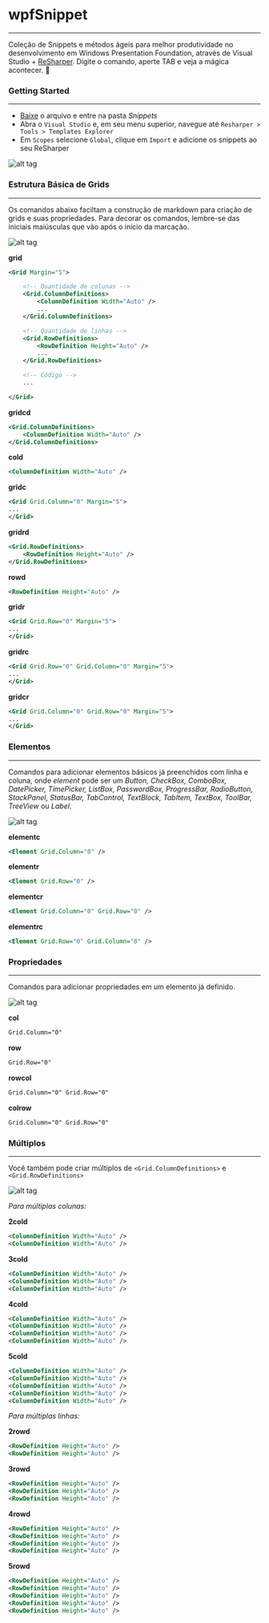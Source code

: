 # wpfSnippet
-----------------------------------
Coleção de Snippets e métodos ágeis para melhor produtividade no desenvolvimento em Windows Presentation Foundation, através de Visual Studio + [ReSharper](https://www.jetbrains.com/resharper/download/). Digite o comando, aperte TAB e veja a mágica acontecer. :rocket:

### Getting Started
------------------

- [Baixe](https://github.com/dotpegaso/wpfsnippet/archive/master.zip) o arquivo e entre na pasta *Snippets*
- Abra o `Visual Studio` e, em seu menu superior, navegue até `Resharper > Tools > Templates Explorer`
- Em `Scopes` selecione `Global`, clique em `Import` e adicione os snippets ao seu ReSharper

![alt tag](http://s18.postimg.org/bf2bzy8op/example.gif)


### Estrutura Básica de Grids
------------------
Os comandos abaixo faciltam a construção de markdown para criação de grids e suas propriedades.
Para decorar os comandos, lembre-se das iniciais maiúsculas que vão após o início da marcação.

![alt tag](http://s28.postimg.org/oofm0d4bh/estruturabasica.gif)

**grid**
~~~~~xml
<Grid Margin="5">

	<!-- Quantidade de colunas -->
	<Grid.ColumnDefinitions>
		<ColumnDefinition Width="Auto" />
		...
	</Grid.ColumnDefinitions>

	<!-- Quantidade de linhas -->
	<Grid.RowDefinitions>
		<RowDefinition Height="Auto" />
		...
	</Grid.RowDefinitions>

	<!-- Código -->
	...

</Grid>
~~~~~

**gridcd**
~~~~~xml
<Grid.ColumnDefinitions>
    <ColumnDefinition Width="Auto" />
</Grid.ColumnDefinitions>
~~~~~

**cold**
~~~~~xml
<ColumnDefinition Width="Auto" />
~~~~~

**gridc**
~~~~~xml
<Grid Grid.Column="0" Margin="5">
...
</Grid>
~~~~~

**gridrd**
~~~~~xml
<Grid.RowDefinitions>
    <RowDefinition Height="Auto" />
</Grid.RowDefinitions>
~~~~~

**rowd**
~~~~~xml
<RowDefinition Height="Auto" />
~~~~~

**gridr**
~~~~~xml
<Grid Grid.Row="0" Margin="5">
...
</Grid>
~~~~~

**gridrc**
~~~~~xml
<Grid Grid.Row="0" Grid.Column="0" Margin="5">
...
</Grid>
~~~~~

**gridcr**
~~~~~xml
<Grid Grid.Column="0" Grid.Row="0" Margin="5">
...
</Grid>
~~~~~

### Elementos
------------------
Comandos para adicionar elementos básicos já preenchidos com linha e coluna, onde *element* pode ser um *Button, CheckBox, ComboBox, DatePicker, TimePicker, ListBox, PasswordBox, ProgressBar, RadioButton, StackPanel, StatusBar, TabControl, TextBlock, TabItem, TextBox, ToolBar, TreeView* ou *Label*.

![alt tag](http://s9.postimg.org/xkta58vv3/elementos.gif)

**elementc**
```xml
<Element Grid.Column="0" />
```

**elementr**
```xml
<Element Grid.Row="0" />
```

**elementcr**
```xml
<Element Grid.Column="0" Grid.Row="0" />
```

**elementrc**
```xml
<Element Grid.Row="0" Grid.Column="0" />
```

### Propriedades
------------------
Comandos para adicionar propriedades em um elemento já definido.

![alt tag](http://s29.postimg.org/jrgsasr5z/propriedades.gif)

**col**
```xml
Grid.Column="0"
```

**row**
```xml
Grid.Row="0"
```

**rowcol**
```xml
Grid.Column="0" Grid.Row="0"
```

**colrow**
```xml
Grid.Column="0" Grid.Row="0"
```

### Múltiplos
------------------
Você também pode criar múltiplos de `<Grid.ColumnDefinitions>` e  `<Grid.RowDefinitions>`

![alt tag](http://s17.postimg.org/xdzewvm2n/multiplos.gif)

*Para múltiplas colunas:*

**2cold**
~~~~~xml
<ColumnDefinition Width="Auto" />
<ColumnDefinition Width="Auto" />
~~~~~

**3cold**
~~~~~xml
<ColumnDefinition Width="Auto" />
<ColumnDefinition Width="Auto" />
<ColumnDefinition Width="Auto" />
~~~~~

**4cold**
~~~~~xml
<ColumnDefinition Width="Auto" />
<ColumnDefinition Width="Auto" />
<ColumnDefinition Width="Auto" />
<ColumnDefinition Width="Auto" />
~~~~~

**5cold**
~~~~~xml
<ColumnDefinition Width="Auto" />
<ColumnDefinition Width="Auto" />
<ColumnDefinition Width="Auto" />
<ColumnDefinition Width="Auto" />
<ColumnDefinition Width="Auto" />
~~~~~

*Para múltiplas linhas:*

**2rowd**
~~~~~xml
<RowDefinition Height="Auto" />
<RowDefinition Height="Auto" />
~~~~~

**3rowd**
~~~~~xml
<RowDefinition Height="Auto" />
<RowDefinition Height="Auto" />
<RowDefinition Height="Auto" />
~~~~~

**4rowd**
~~~~~xml
<RowDefinition Height="Auto" />
<RowDefinition Height="Auto" />
<RowDefinition Height="Auto" />
<RowDefinition Height="Auto" />
~~~~~

**5rowd**
~~~~~xml
<RowDefinition Height="Auto" />
<RowDefinition Height="Auto" />
<RowDefinition Height="Auto" />
<RowDefinition Height="Auto" />
<RowDefinition Height="Auto" />
~~~~~